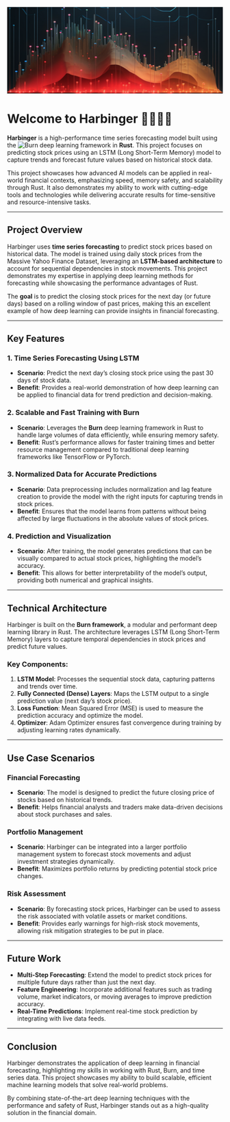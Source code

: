 <img src="assets/forecast.png" alt="Stock Prediction Image"/>

# Welcome to Harbinger 🔮🧙‍♂️✨

**Harbinger** is a high-performance time series forecasting model built using the ![**Burn**](https://burn.dev/) deep learning framework in **Rust**. This project focuses on predicting stock prices using an LSTM (Long Short-Term Memory) model to capture trends and forecast future values based on historical stock data.

This project showcases how advanced AI models can be applied in real-world financial contexts, emphasizing speed, memory safety, and scalability through Rust. It also demonstrates my ability to work with cutting-edge tools and technologies while delivering accurate results for time-sensitive and resource-intensive tasks.

---

## Project Overview

Harbinger uses **time series forecasting** to predict stock prices based on historical data. The model is trained using daily stock prices from the Massive Yahoo Finance Dataset, leveraging an **LSTM-based architecture** to account for sequential dependencies in stock movements. This project demonstrates my expertise in applying deep learning methods for forecasting while showcasing the performance advantages of Rust.

The **goal** is to predict the closing stock prices for the next day (or future days) based on a rolling window of past prices, making this an excellent example of how deep learning can provide insights in financial forecasting.

---

## Key Features

### 1. **Time Series Forecasting Using LSTM**
   - **Scenario**: Predict the next day’s closing stock price using the past 30 days of stock data.
   - **Benefit**: Provides a real-world demonstration of how deep learning can be applied to financial data for trend prediction and decision-making.

### 2. **Scalable and Fast Training with Burn**
   - **Scenario**: Leverages the **Burn** deep learning framework in Rust to handle large volumes of data efficiently, while ensuring memory safety.
   - **Benefit**: Rust’s performance allows for faster training times and better resource management compared to traditional deep learning frameworks like TensorFlow or PyTorch.

### 3. **Normalized Data for Accurate Predictions**
   - **Scenario**: Data preprocessing includes normalization and lag feature creation to provide the model with the right inputs for capturing trends in stock prices.
   - **Benefit**: Ensures that the model learns from patterns without being affected by large fluctuations in the absolute values of stock prices.

### 4. **Prediction and Visualization**
   - **Scenario**: After training, the model generates predictions that can be visually compared to actual stock prices, highlighting the model’s accuracy.
   - **Benefit**: This allows for better interpretability of the model’s output, providing both numerical and graphical insights.

---

## Technical Architecture

Harbinger is built on the **Burn framework**, a modular and performant deep learning library in Rust. The architecture leverages LSTM (Long Short-Term Memory) layers to capture temporal dependencies in stock prices and predict future values.

### Key Components:
1. **LSTM Model**: Processes the sequential stock data, capturing patterns and trends over time.
2. **Fully Connected (Dense) Layers**: Maps the LSTM output to a single prediction value (next day’s stock price).
3. **Loss Function**: Mean Squared Error (MSE) is used to measure the prediction accuracy and optimize the model.
4. **Optimizer**: Adam Optimizer ensures fast convergence during training by adjusting learning rates dynamically.

---

## Use Case Scenarios

### **Financial Forecasting**
   - **Scenario**: The model is designed to predict the future closing price of stocks based on historical trends.
   - **Benefit**: Helps financial analysts and traders make data-driven decisions about stock purchases and sales.

### **Portfolio Management**
   - **Scenario**: Harbinger can be integrated into a larger portfolio management system to forecast stock movements and adjust investment strategies dynamically.
   - **Benefit**: Maximizes portfolio returns by predicting potential stock price changes.

### **Risk Assessment**
   - **Scenario**: By forecasting stock prices, Harbinger can be used to assess the risk associated with volatile assets or market conditions.
   - **Benefit**: Provides early warnings for high-risk stock movements, allowing risk mitigation strategies to be put in place.

---

## Future Work

- **Multi-Step Forecasting**: Extend the model to predict stock prices for multiple future days rather than just the next day.
- **Feature Engineering**: Incorporate additional features such as trading volume, market indicators, or moving averages to improve prediction accuracy.
- **Real-Time Predictions**: Implement real-time stock prediction by integrating with live data feeds.

---

## Conclusion

Harbinger demonstrates the application of deep learning in financial forecasting, highlighting my skills in working with Rust, Burn, and time series data. This project showcases my ability to build scalable, efficient machine learning models that solve real-world problems.

By combining state-of-the-art deep learning techniques with the performance and safety of Rust, Harbinger stands out as a high-quality solution in the financial domain.
